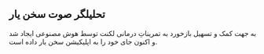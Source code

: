 ## تحلیلگر صوت سخن یار
به جهت کمک و تسهیل بازخورد به تمریناتِ درمانی لکنت توسط هوش مصنوعی ایجاد شد و اکنون جای خود را به اپلیکیشن سخن یار داده است.
